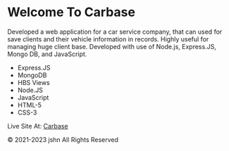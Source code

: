 <h1>Welcome To Carbase</h1>
<p>Developed a web application for a car service company, that can used for save clients and their vehicle information in records. Highly useful for managing huge client base. Developed with use of Node.js, Express.JS, Mongo DB, and JavaScript.</p>
<ul>
<li>Express.JS</li>
<li>MongoDB</li>
<li>HBS Views</li>
<li>Node.JS</li>
<li>JavaScript</li>
<li>HTML-5</li>
<li>CSS-3</li>
</ul>
<p>Live Site At: <a href="https://carbase-comp2106.onrender.com">Carbase</a></p>
<span>&copy; 2021-2023 jshn</span>
<span>All Rights Reserved</span>
